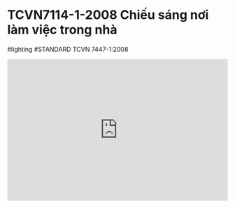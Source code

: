 # TCVN7114-1-2008 Chiếu sáng nơi làm việc trong nhà

#lighting #STANDARD 
TCVN 7447-1:2008

<div style="position:relative;padding-top:max(60%,324px);width:100%;height:0;"><iframe style="position:absolute;border:none;width:100%;height:100%;left:0;top:0;" src="https://online.fliphtml5.com/ntjwsz/ezqr/"  seamless="seamless" scrolling="no" frameborder="0" allowtransparency="true" allowfullscreen="true" ></iframe></div>

